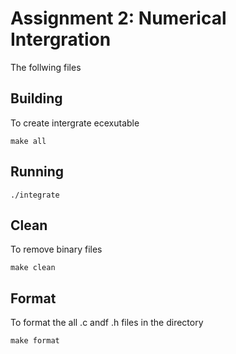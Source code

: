 # Assignment 2: Numerical Intergration
The follwing files 
## Building
To create intergrate ecexutable 

```
make all
```
## Running
```
./integrate 
```

## Clean

To remove binary files 
```
make clean
```
## Format 
To format the all .c andf .h files in the directory
```
make format
```

